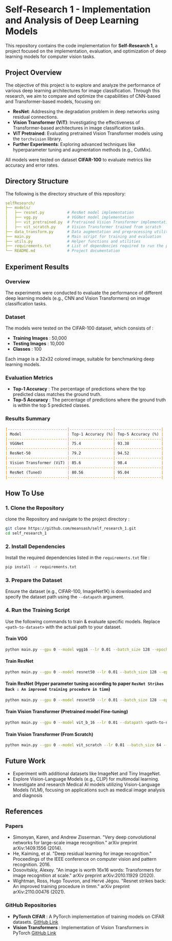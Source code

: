 # Self-Research 1 - Implementation and Analysis of Deep Learning Models
This repository contains the code implementation for **Self-Research 1**, a project focused on the implementation, evaluation, and optimization of deep learning models for computer vision tasks.

## Project Overview
The objective of this project is to explore and analyze the performance of various deep learning architectures for image classification. Through this research, we aim to compare and optimize the capabilities of CNN-based and Transformer-based models, focusing on:

- **ResNet**: Addressing the degradation problem in deep networks using residual connections.
- **Vision Transformer (ViT)**: Investigating the effectiveness of Transformer-based architectures in image classification tasks.
- **ViT Pretrained**: Evaluating pretrained Vision Transformer models using the `torchvision` library.
- **Further Experiments**: Exploring advanced techniques like hyperparameter tuning and augmentation methods (e.g., CutMix).

All models were tested on dataset **CIFAR-100** to evaluate metrics like accuracy and error rates.

## Directory Structure
The following is the directory structure of this repository:

```yaml
selfResearch/
├── models/
│   ├── resnet.py          # ResNet model implementation
│   ├── vgg.py             # VGGNet model implementation
│   ├── vit_pretrained.py  # Pretrained Vision Transformer implementation
│   ├── vit_scratch.py     # Vision Transformer trained from scratch
├── data_transform.py      # Data augmentation and preprocessing utilities
├── main.py                # Main script for training and evaluation
├── utils.py               # Helper functions and utilities
├── requirements.txt       # List of dependencies required to run the project
└── README.md              # Project documentation
```  

## Experiment Results  
### Overview
The experiments were conducted to evaluate the performance of different deep learning models (e.g., CNN and Vision Transformers) on image classification tasks.

### Dataset
The models were tested on the CIFAR-100 dataset, which consists of : 
- **Training Images** : 50,000
- **Testing Images** : 10,000
- **Classes** : 100

Each image is a 32x32 colored image, suitable for benchmarking deep learning models.

### Evaluation Metrics
- **Top-1 Accuracy** : The percentage of predictions where the top predicted class matches the ground truth.
- **Top-5 Accuracy** : The percentage of predictions where the ground truth is within the top 5 predicted classes.

### Results Summary
```markdown
|--------------------------|-------------------|--------------------|
| Model                    | Top-1 Accuracy (%)| Top-5 Accuracy (%) |
|--------------------------|-------------------|--------------------|
| VGGNet                   | 75.4              | 93.38              |
|--------------------------|-------------------|--------------------|
| ResNet-50                | 79.2              | 94.52              |
|--------------------------|-------------------|--------------------|
| Vision Transformer (ViT) | 85.6              | 98.4               |
|--------------------------|-------------------|--------------------|
| ResNet (Tuned)           | 80.56             | 95.04              |
|--------------------------|-------------------|--------------------|
```

## How To Use
### 1. Clone the Repository
clone the Repository and navigate to the project directory : 
```bash
git clone https://github.com/meansash/self_research_1.git
cd self_research_1
```
### 2. Install Dependencies
Install the required dependencies listed in the `requirements.txt` file : 
```bash
pip install -r requirements.txt
```

### 3. Prepare the Dataset
Ensure the dataset (e.g., CIFAR-100, ImageNet1K) is downloaded and specify the dataset path using the `--datapath` argument.

### 4. Run the Training Script
Use the following commands to train & evaluate specific models. Replace `<path-to-dataset>` with the actual path to your dataset.
#### Train VGG
```bash
python main.py --gpu 0 --model vgg16 --lr 0.01 --batch_size 128 --epochs 200 --augmentation cutmix --optimizer sgd --weight_decay 0.0002 --loss CE --datapath <path-to-dataset> --wandb_run_name vgg16
```
#### Train ResNet
```bash
python main.py --gpu 0 --model resnet50 --lr 0.01 --batch_size 128 --epochs 200 --augmentation cutmix --optimizer sgd --weight_decay 0.0002 --loss CE --datapath <path-to-dataset> --wandb_run_name rn50_sgd_CE
```
#### Train ResNet (Hyper parameter tuning according to paper `ResNet Strikes Back : An improved training procedure in timm`)
```bash
python main.py --gpu 0 --model resnet50 --lr 0.01 --batch_size 128 --epochs 200 --augmentation cutmix --optimizer adamw --weight_decay 0.02 --loss BCE --warmup_epochs 5 --datapath <path-to-dataset> --wandb_run_name rn50_adamw_BCE
```
#### Train Vision Transformer (Pretrained model Fine-tuning) 
```bash
python main.py --gpu 0 --model vit_b_16 --lr 0.01 --datapath <path-to-dataset> --batch_size 128 --epochs 50 --augmentation cutmix --wandb_run_name vit_b_16
```
#### Train Vision Transformer (From Scratch)
```bash
python main.py --gpu 0 --model vit_scratch --lr 0.01 --batch_size 64 --epochs 100 --optimizer sgd --weight_decay 0.0002 --datapath <path-to-dataset> --wandb_run_name vit_from_scratch
```
## Future Work
- Experiment with additional datasets like ImageNet and Tiny ImageNet.
- Explore Vision-Language Models (e.g., CLIP) for multimodal learning.
- Investigate and research Medical AI models utilizing Vision-Language Models (VLM), focusing on applications such as medical image analysis and diagnosis

## References
### Papers
- Simonyan, Karen, and Andrew Zisserman. "Very deep convolutional networks for large-scale image recognition." arXiv preprint arXiv:1409.1556 (2014).  
- He, Kaiming, et al. "Deep residual learning for image recognition." Proceedings of the IEEE conference on computer vision and pattern recognition. 2016.  
- Dosovitskiy, Alexey. "An image is worth 16x16 words: Transformers for image recognition at scale." arXiv preprint arXiv:2010.11929 (2020).  
- Wightman, Ross, Hugo Touvron, and Hervé Jégou. "Resnet strikes back: An improved training procedure in timm." arXiv preprint arXiv:2110.00476 (2021).  

### GitHub Repositories
- **PyTorch CIFAR** : A PyTorch implementation of training models on CIFAR datasets.
[GitHub Link](https://github.com/kuangliu/pytorch-cifar)
- **Vision Transformers** : Implementation of Vision Transformers in PyTorch
[GitHub Link](https://github.com/lucidrains/vit-pytorch)